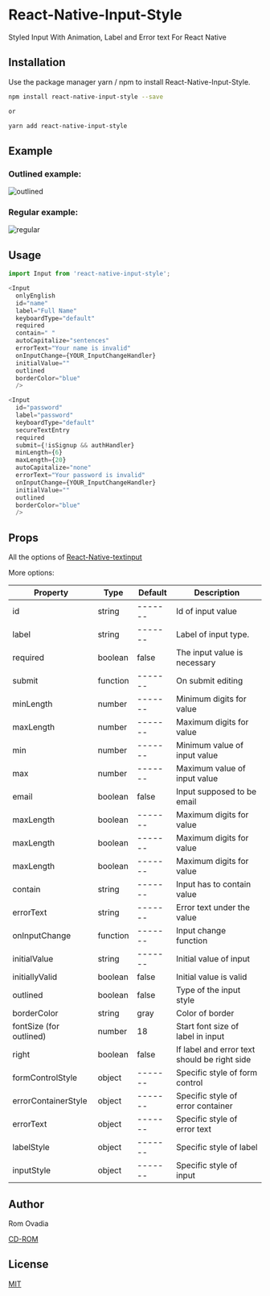 # React-Native-Input-Style

Styled Input With Animation, Label and Error text For React Native

## Installation

Use the package manager yarn / npm to install React-Native-Input-Style.

```bash
npm install react-native-input-style --save

or

yarn add react-native-input-style
```

## Example

### Outlined example:

![outlined](https://i.imgur.com/N7qKaFp.gif)

### Regular example:

![regular](https://i.imgur.com/bFb7ALG.gif)

## Usage

```js
import Input from 'react-native-input-style';

<Input
  onlyEnglish
  id="name"
  label="Full Name"
  keyboardType="default"
  required
  contain=" "
  autoCapitalize="sentences"
  errorText="Your name is invalid"
  onInputChange={YOUR_InputChangeHandler}
  initialValue=""
  outlined
  borderColor="blue"
  />

<Input
  id="password"
  label="password"
  keyboardType="default"
  secureTextEntry
  required
  submit={!isSignup && authHandler}
  minLength={6}
  maxLength={20}
  autoCapitalize="none"
  errorText="Your password is invalid"
  onInputChange={YOUR_InputChangeHandler}
  initialValue=""
  outlined
  borderColor="blue"
  />

```

## Props

All the options of [React-Native-textinput](https://reactnative.dev/docs/textinput)

More options:

| Property                | Type     | Default | Description                                  |
| ----------------------- | -------- | ------- | -------------------------------------------- |
| id                      | string   | ------- | Id of input value                            |
| label                   | string   | ------- | Label of input type.                         |
| required                | boolean  | false   | The input value is necessary                 |
| submit                  | function | ------- | On submit editing                            |
| minLength               | number   | ------- | Minimum digits for value                     |
| maxLength               | number   | ------- | Maximum digits for value                     |
| min                     | number   | ------- | Minimum value of input value                 |
| max                     | number   | ------- | Maximum value of input value                 |
| email                   | boolean  | false   | Input supposed to be email                   |
| maxLength               | boolean  | ------- | Maximum digits for value                     |
| maxLength               | boolean  | ------- | Maximum digits for value                     |
| maxLength               | boolean  | ------- | Maximum digits for value                     |
| contain                 | string   | ------- | Input has to contain value                   |
| errorText               | string   | ------- | Error text under the value                   |
| onInputChange           | function | ------- | Input change function                        |
| initialValue            | string   | ------- | Initial value of input                       |
| initiallyValid          | boolean  | false   | Initial value is valid                       |
| outlined                | boolean  | false   | Type of the input style                      |
| borderColor             | string   | gray    | Color of border                              |
| fontSize (for outlined) | number   | 18      | Start font size of label in input            |
| right                   | boolean  | false   | If label and error text should be right side |
| formControlStyle        | object   | ------- | Specific style of form control               |
| errorContainerStyle     | object   | ------- | Specific style of error container            |
| errorText               | object   | ------- | Specific style of error text                 |
| labelStyle              | object   | ------- | Specific style of label                      |
| inputStyle              | object   | ------- | Specific style of input                      |

## Author

Rom Ovadia

[CD-ROM](https://github.com/rom529)

## License

[MIT](https://choosealicense.com/licenses/mit/)
